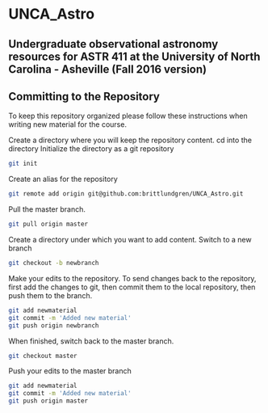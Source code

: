 # UNCA_Astro
Undergraduate observational astronomy resources for ASTR 411 at the University of North Carolina - Asheville (Fall 2016 version)
----------------------------

Committing to the Repository
----------------------------

To keep this repository organized please follow these instructions when writing new material for the course.

Create a directory where you will keep the repository content.
cd into the directory
Initialize the directory as a git repository
```bash
git init
```
Create an alias for the repository
```bash
git remote add origin git@github.com:brittlundgren/UNCA_Astro.git
```
Pull the master branch.
```bash
git pull origin master
```
Create a directory under which you want to add content.
Switch to a new branch
```bash
git checkout -b newbranch
```
Make your edits to the repository. To send changes back to the repository, first add the changes to git, then commit them to the local repository, then push them to the branch.
```bash
git add newmaterial
git commit -m 'Added new material'
git push origin newbranch
```
When finished, switch back to the master branch.
```bash
git checkout master
```
Push your edits to the master branch
```bash
git add newmaterial
git commit -m 'Added new material'
git push origin master
```
